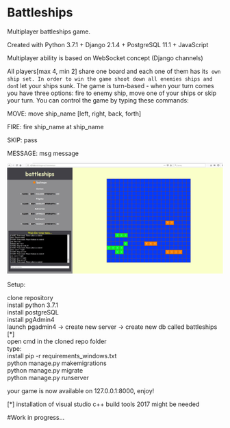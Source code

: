 # Battleships
Multiplayer battleships game.

Created with Python 3.7.1 + Django 2.1.4 + PostgreSQL 11.1 + JavaScript

Multiplayer ability is based on WebSocket concept (Django channels)

All players[max 4, min 2] share one board and each one of them has it`s own ship set.
In order to win the game shoot down all enemies ships and don`t let your ships sunk.
The game is turn-based - when your turn comes you have three options: fire to enemy ship, move one of your ships or skip your turn.
You can control the game by typing these commands:

MOVE:
move ship_name [left, right, back, forth]

FIRE:
fire ship_name at ship_name

SKIP:
pass

MESSAGE:
msg message



<div align="center">
    <img src="/screenshot.jpg"</img> 
</div>




Setup:


clone repository  
install python 3.7.1  
install postgreSQL  
install pgAdmin4  
launch pgadmin4 -> create new server -> create new db called battleships  
[*]  
open cmd in the cloned repo folder  
type:  
install pip -r requirements_windows.txt  
python manage.py makemigrations  
python manage.py migrate  
python manage.py runserver  

your game is now available on 127.0.0.1:8000, enjoy!  

[*] installation of visual studio c++ build tools 2017 might be needed  




#Work in progress...  
